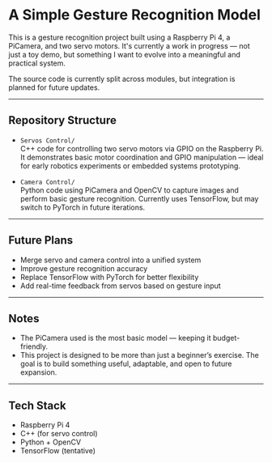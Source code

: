 # A Simple Gesture Recognition Model

This is a gesture recognition project built using a Raspberry Pi 4, a PiCamera, and two servo motors. It's currently a work in progress — not just a toy demo, but something I want to evolve into a meaningful and practical system.

The source code is currently split across modules, but integration is planned for future updates.

---

## Repository Structure

- `Servos Control/`  
  C++ code for controlling two servo motors via GPIO on the Raspberry Pi. It demonstrates basic motor coordination and GPIO manipulation — ideal for early robotics experiments or embedded systems prototyping.

- `Camera Control/`  
  Python code using PiCamera and OpenCV to capture images and perform basic gesture recognition. Currently uses TensorFlow, but may switch to PyTorch in future iterations.

---

## Future Plans

- Merge servo and camera control into a unified system
- Improve gesture recognition accuracy
- Replace TensorFlow with PyTorch for better flexibility
- Add real-time feedback from servos based on gesture input

---

## Notes

- The PiCamera used is the most basic model — keeping it budget-friendly.
- This project is designed to be more than just a beginner’s exercise. The goal is to build something useful, adaptable, and open to future expansion.

---

## Tech Stack

- Raspberry Pi 4
- C++ (for servo control)
- Python + OpenCV
- TensorFlow (tentative)
